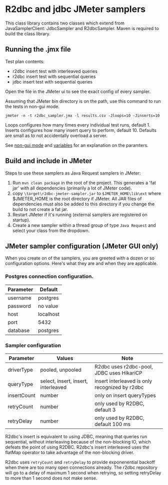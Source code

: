 # R2dbc and jdbc JMeter samplers

This class library contains two classes which extend from JavaSamplerClient: JdbcSampler and R2dbcSampler.
Maven is required to build the class library. 

## Running the .jmx file

Test plan contents:
* r2dbc insert test with interleaved queries
* r2dbc insert test with sequential queries
* jdbc insert test with sequential queries

Open the file in the JMeter ui to see the exact config of every sampler.

Assuming that JMeter bin directory is on the path, use this command to run the tests in non-gui mode.

```
jmeter -n -t r2dbc_sampler.jmx -l results.csv -Jloops=10 -Jinserts=10
```

Loops configures how many times every individual test runs, default 1.
Inserts configures how many insert query to perform, default 10.
Defaults are small as to not accidentally overload a server.

See [non-gui mode](https://jmeter.apache.org/usermanual/get-started.html#non_gui) and  [variables](https://jmeter.apache.org/usermanual/test_plan.html#using_variables) 
for an explanation on the paramters.

## Build and include in JMeter

Steps to use these samplers as Java Request samplers in JMeter:

1. Run `mvn clean package` in the root of the project. This generates a 'fat jar' with all dependencies 
(primarily a lot of JMeter code).
2. copy `\target\r2dbc-jmeter-sampler.jar` to `$JMETER_HOME\lib\ext` where $JMETER_HOME is the root directory if JMeter.
All JAR files of dependencies must also be added to this directory if you change the build to not create a fat jar.
3. Restart JMeter if it's running (external samplers are registered on startup).
4. Create a new sampler within a thread group of type `Java Request` and select your class from the dropdown.

## JMeter sampler configuration (JMeter GUI only)

When you create on of the samplers, you are greeted with a dozen or so configuration options. 
Here's what they are and when they are applicable.

### Postgres connection configuration.

| Parameter  | Default  |
|---|---|
| username  | postgres  |
| password | no value |  
| host | localhost  | 
| port | 5432  | 
| database | postgres | 

### Sampler configuration

| Parameter | Values | Note |
|---|---|---|
| driverType | pooled, unpooled | R2dbc uses r2dbc-pool, JDBC uses HikariCP |
| queryType | select, insert, insert, interleaved | insert interleaved is only recognized by r2dbc |
| insertCount | number | only on insert queryTypes | 
| retryCount | number | only used by R2DBC, default 3 |
| retryDelay | number | only used by R2DBC, default 100 ms|

R2dbc's insert is equivalent to using JDBC, meaning that queries run sequential, without 
interleaving because of the non-blocking IO, which defeats the point of using R2DBC.
R2dbc's insert interleaved uses the flatMap operator to take advantage of the non-blocking driver.

R2dbc uses `retryCount` and `retryDelay` to provide exponenential backoff when there are 
too many open connections already. The r2dbc repository will go to a delay of maximum 
1 second when retrying, so setting retryDelay to more than 1 second does not make sense.
